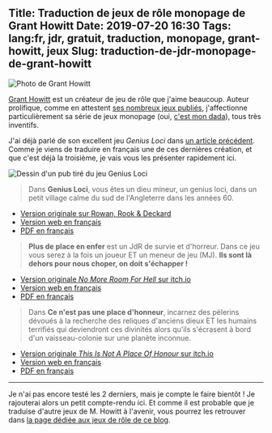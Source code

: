 Title: Traduction de jeux de rôle monopage de Grant Howitt
Date: 2019-07-20 16:30
Tags: lang:fr, jdr, gratuit, traduction, monopage, grant-howitt, jeux
Slug: traduction-de-jdr-monopage-de-grant-howitt
---

![Photo de Grant Howitt](images/2019/07/grant_howitt-450x430.jpg)

[Grant Howitt](http://lookrobot.co.uk/games/) est un créateur de jeu de rôle que j'aime beaucoup.
Auteur prolifique, comme en attestent [ses nombreux jeux publiés](https://rowanrookanddecard.com/designer/grant-howitt/),
j'affectionne particulièrement sa série de jeux monopage (oui, [c'est mon dada](https://chezsoi.org/lucas/blog/tag/monopage.html)),
tous très inventifs.

J'ai déjà parlé de son excellent jeu _Genius Loci_ dans [un article précédent](http://localhost:8888/genie-domestique.html).
Comme je viens de traduire en français une de ces dernières création,
et que c'est déjà la troisième, je vais vous les présenter rapidement ici.

![Dessin d'un pub tiré du jeu Genius Loci](images/2019/07/genius-loci-pub.png)

> Dans **Genius Loci**, vous êtes un dieu mineur, un genius loci, dans un petit village calme du sud de l'Angleterre dans les années 60.

- [Version originale sur Rowan, Rook & Deckard](https://rowanrookanddecard.com/game-system/genius-loci/)
- [Version web en français](https://lucas-c.github.io/jdr/genius-loci/)
- [PDF en français](images/jdr/genius-loci.pdf)

> **Plus de place en enfer** est un JdR de survie et d'horreur.
> Dans ce jeu vous serez à la fois un joueur ET un meneur de jeu (MJ).
> **Ils sont là dehors pour nous choper, on doit s'échapper !**

- [Version originale _No More Room For Hell_ sur itch.io](https://gshowitt.itch.io/no-more-room-in-hell)
- [Version web en français](https://lucas-c.github.io/jdr/plus-de-place-en-enfer/)
- [PDF en français](images/jdr/plus-de-place-en-enfer.pdf)

> Dans **Ce n'est pas une place d'honneur**, incarnez des pélerins dévoués à la recherche des reliques d'anciens dieux
> ET les humains terrifiés qui deviendront ces divinités alors qu'ils s'écrasent à bord d'un vaisseau-colonie sur une planète inconnue.

- [Version originale _This Is Not A Place Of Honour_ sur itch.io](https://gshowitt.itch.io/this-is-not-a-place-of-honour)
- [Version web en français](https://lucas-c.github.io/jdr/ce-nest-pas-une-place-dhonneur/)
- [PDF en français](https://github.com/Lucas-C/jdr/releases/download/ce-nest-pas-une-place-dhonneur-v1.2/ce-nest-pas-une-place-dhonneur-v1.2.pdf)

---

Je n'ai pas encore testé les 2 derniers, mais je compte le faire bientôt !
Je rajouterai alors un petit compte-rendu ici.
Et comme il est probable que je traduise d'autre jeux de M. Howitt à l'avenir,
vous pourrez les retrouver dans [la page dédiée aux jeux de rôle de ce blog](pages/jeux-de-role.html).

<style>
article img { max-height: 16rem; }
</style>